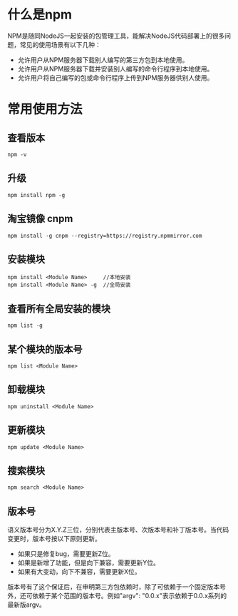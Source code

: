 # 什么是npm

NPM是随同NodeJS一起安装的包管理工具，能解决NodeJS代码部署上的很多问题，常见的使用场景有以下几种：

* 允许用户从NPM服务器下载别人编写的第三方包到本地使用。
* 允许用户从NPM服务器下载并安装别人编写的命令行程序到本地使用。
* 允许用户将自己编写的包或命令行程序上传到NPM服务器供别人使用。

# 常用使用方法

## 查看版本

```shell
npm -v
```

## 升级

```shell
npm install npm -g
```

## 淘宝镜像 cnpm

```shell
npm install -g cnpm --registry=https://registry.npmmirror.com
```

## 安装模块

```shell
npm install <Module Name>     //本地安装
npm install <Module Name> -g  //全局安装
```

## 查看所有全局安装的模块

```shell
npm list -g
```

## 某个模块的版本号

```shell
npm list <Module Name>
```

## 卸载模块

```shell
npm uninstall <Module Name>
```

## 更新模块

```shell
npm update <Module Name>
```

## 搜索模块

```shell
npm search <Module Name>
```

## 版本号

语义版本号分为X.Y.Z三位，分别代表主版本号、次版本号和补丁版本号。当代码变更时，版本号按以下原则更新。

* 如果只是修复bug，需要更新Z位。
* 如果是新增了功能，但是向下兼容，需要更新Y位。
* 如果有大变动，向下不兼容，需要更新X位。

版本号有了这个保证后，在申明第三方包依赖时，除了可依赖于一个固定版本号外，还可依赖于某个范围的版本号。例如"argv": "0.0.x"表示依赖于0.0.x系列的最新版argv。